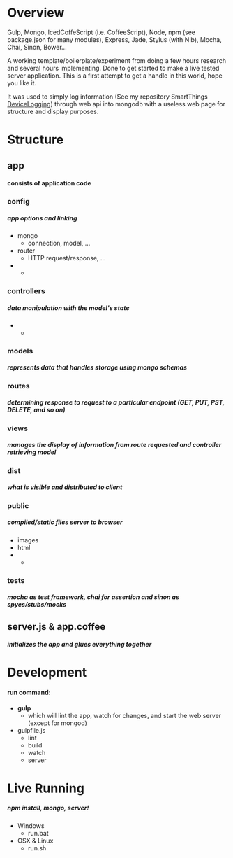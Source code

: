 # Overview

Gulp, Mongo, IcedCoffeScript (i.e. CoffeeScript), Node, npm (see package.json for many modules), Express, Jade, Stylus (with Nib), Mocha, Chai, Sinon, Bower...

A working template/boilerplate/experiment from doing a few hours research and several hours implementing.  Done to get started to make a live tested server application.  This is a first attempt to get a handle in this world, hope you like it.

It was used to simply log information (See my repository SmartThings [DeviceLogging](https://github.com/justinlhudson/SmartThings)) through web api into mongodb with a useless web page for structure and display purposes.

# Structure

## app
#### consists of application code

### config
##### app options and linking
- mongo
  - connection, model, ...
- router
  - HTTP request/response, ...
- *

### controllers
##### data manipulation with the model's state
- *

### models
##### represents data that handles storage using mongo schemas

### routes
##### determining response to request to a particular endpoint (GET, PUT, PST, DELETE, and so on)

### views
##### manages the display of information from route requested and controller retrieving model

### dist
##### what is visible and distributed to client

### public
##### compiled/static files server to browser
- images
- html
- *

### tests
##### mocha as test framework, chai for assertion and sinon as spyes/stubs/mocks

## server.js & app.coffee
##### initializes the app and glues everything together

# Development
#### run command: 
- **gulp**
  - which will lint the app, watch for changes, and start the web server (except for mongod)
- gulpfile.js
  - lint
  - build
  - watch
  - server

# Live Running
##### npm install, mongo, server!
- Windows
  - run.bat
- OSX & Linux
  - run.sh

